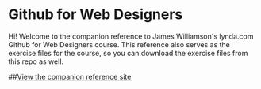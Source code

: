 Github for Web Designers
========================

Hi! Welcome to the companion reference to James Williamson's lynda.com Github for Web Designers course. This reference also serves as the exercise files for the course, so you can download the exercise files from this repo as well.

##[View the companion reference site](https://www.lynda.com/GitHub-tutorials/GitHub-Web-Designers/162276-2.html)
